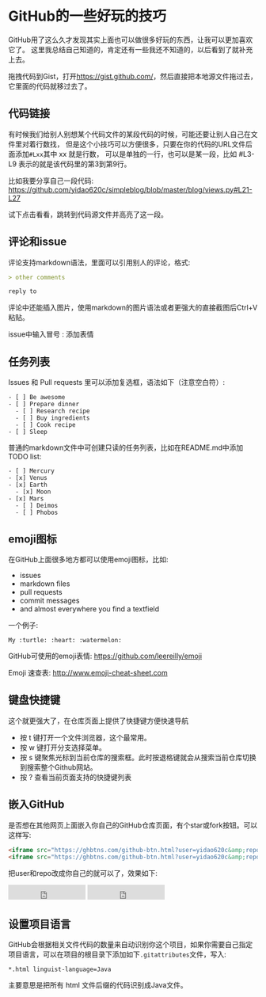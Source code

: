 # GitHub的一些好玩的技巧

GitHub用了这么久才发现其实上面也可以做很多好玩的东西，让我可以更加喜欢它了。 这里我总结自己知道的，肯定还有一些我还不知道的，以后看到了就补充上去。

拖拽代码到Gist，打开<https://gist.github.com/>，然后直接把本地源文件拖过去，它里面的代码就移过去了。

## 代码链接

有时候我们给别人别想某个代码文件的某段代码的时候，可能还要让别人自己在文件里对着行数找， 但是这个小技巧可以方便很多，只要在你的代码的URL文件后面添加`#Lxx`其中 xx 就是行数， 可以是单独的一行，也可以是某一段，比如 #L3-L9
表示的就是该代码里的第3到第9行。

比如我要分享自己一段代码: <https://github.com/yidao620c/simpleblog/blob/master/blog/views.py#L21-L27>

试下点击看看，跳转到代码源文件并高亮了这一段。

## 评论和issue

评论支持markdown语法，里面可以引用别人的评论，格式:

```md
> other comments

reply to
```

评论中还能插入图片，使用markdown的图片语法或者更强大的直接截图后Ctrl+V粘贴。

issue中输入冒号 : 添加表情

## 任务列表

Issues 和 Pull requests 里可以添加复选框，语法如下（注意空白符）:

```
- [ ] Be awesome
- [ ] Prepare dinner
  - [ ] Research recipe
  - [ ] Buy ingredients
  - [ ] Cook recipe
- [ ] Sleep
```

普通的markdown文件中可创建只读的任务列表，比如在README.md中添加 TODO list:

```
- [ ] Mercury
- [x] Venus
- [x] Earth
  - [x] Moon
- [x] Mars
  - [ ] Deimos
  - [ ] Phobos
```

## emoji图标

在GitHub上面很多地方都可以使用emoji图标，比如:

* issues
* markdown files
* pull requests
* commit messages
* and almost everywhere you find a textfield

一个例子:

```
My :turtle: :heart: :watermelon:
```

GitHub可使用的emoji表情: https://github.com/leereilly/emoji

Emoji 速查表: http://www.emoji-cheat-sheet.com

## 键盘快捷键

这个就更强大了，在仓库页面上提供了快捷键方便快速导航

* 按 t 键打开一个文件浏览器，这个最常用。
* 按 w 键打开分支选择菜单。
* 按 s 键聚焦光标到当前仓库的搜索框。此时按退格键就会从搜索当前仓库切换到搜索整个Github网站。
* 按 ? 查看当前页面支持的快捷键列表

## 嵌入GitHub

是否想在其他网页上面嵌入你自己的GitHub仓库页面，有个star或fork按钮。可以这样写:

```html
<iframe src="https://ghbtns.com/github-btn.html?user=yidao620c&amp;repo=python3-cookbook&amp;type=watch&amp;count=true&amp;size=large" allowtransparency="true" frameborder="0" scrolling="0" width="156px" height="30px"></iframe>
<iframe src="https://ghbtns.com/github-btn.html?user=yidao620c&amp;repo=python3-cookbook&amp;type=fork&amp;count=true&amp;size=large" allowtransparency="true" frameborder="0" scrolling="0" width="156px" height="30px"></iframe>
```

把user和repo改成你自己的就可以了，效果如下:

<iframe src="https://ghbtns.com/github-btn.html?user=yidao620c&amp;repo=python3-cookbook&amp;type=watch&amp;count=true&amp;size=large" allowtransparency="true" frameborder="0" scrolling="0" width="156px" height="30px"></iframe>
<iframe src="https://ghbtns.com/github-btn.html?user=yidao620c&amp;repo=python3-cookbook&amp;type=fork&amp;count=true&amp;size=large" allowtransparency="true" frameborder="0" scrolling="0" width="156px" height="30px"></iframe>

## 设置项目语言

GitHub会根据相关文件代码的数量来自动识别你这个项目，如果你需要自己指定项目语言，可以在项目的根目录下添加如下`.gitattributes`文件，写入:

```
*.html linguist-language=Java
```

主要意思是把所有 html 文件后缀的代码识别成Java文件。


